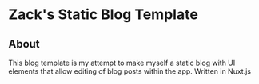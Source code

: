 # Zack's Static Blog Template

## About

This blog template is my attempt to make myself a static blog with UI elements that allow editing of blog posts within the app. Written in Nuxt.js
